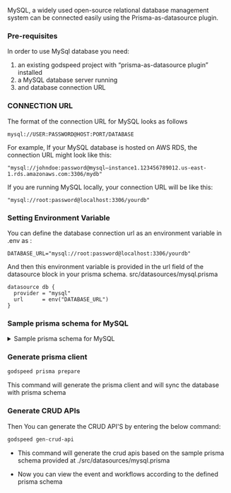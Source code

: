 MySQL, a widely used open-source relational database management system can be connected easily using the Prisma-as-datasource plugin.

### Pre-requisites

In order to use MySql database you need:
 1.	an existing godspeed project with “prisma-as-datasource plugin” installed
 2.	a MySQL database server running
 3.	and database connection URL

### CONNECTION URL
The format of the connection URL for MySQL looks as follows 
```
mysql://USER:PASSWORD@HOST:PORT/DATABASE
```
For example,
If your MySQL database is hosted on AWS RDS, the connection URL might look like this:
```
"mysql://johndoe:password@mysql–instance1.123456789012.us-east-1.rds.amazonaws.com:3306/mydb"
```

If you are running MySQL locally, your connection URL will be like this:
```
"mysql://root:password@localhost:3306/yourdb"
```

### Setting Environment Variable
You can define the database connection url as an environment variable in .env as :
```
DATABASE_URL="mysql://root:password@localhost:3306/yourdb"
```
And then this environment variable is provided in the url field of the datasource block in your prisma schema.
src/datasources/mysql.prisma
```
datasource db {
  provider = "mysql"
  url      = env("DATABASE_URL") 
}
```

### Sample prisma schema for MySQL
<details>
<summary> Sample prisma schema for MySQL </summary>

```
datasource db {
  provider = "mysql"
  url      = env("DATABASE_URL")
}
generator client {
  provider = "prisma-client-js"
  output = "./prisma-clients/mysql"
  previewFeatures = ["metrics"]
}

model User {
  id    Int     @id @default(autoincrement())
  email String  @unique
  name  String?
  posts Post[]
}

model Post {
  id        Int     @id @default(autoincrement())
  title     String
  content   String?
  published Boolean @default(false)
  author    User    @relation(fields: [authorId], references: [id])
  authorId  Int
}
```
</details>

### Generate prisma client
```bash
godspeed prisma prepare
```
This command will generate the prisma client and will sync the database with prisma schema

### Generate CRUD APIs
Then You can generate the CRUD API'S by entering the below command:
```bash
godspeed gen-crud-api
```
* This command will generate the crud apis based on the sample prisma schema provided at ./src/datasources/mysql.prisma

* Now you can view the event and workflows according to the defined prisma schema